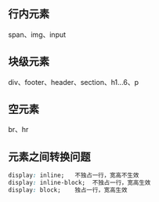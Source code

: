 ## 行内元素

span、img、input

## 块级元素

div、footer、header、section、h1...6、p

## 空元素

br、hr

## 元素之间转换问题

```css
display: inline;   不独占一行，宽高不生效
display: inline-block;  不独占一行，宽高生效
display: block;    独占一行，宽高生效
```

